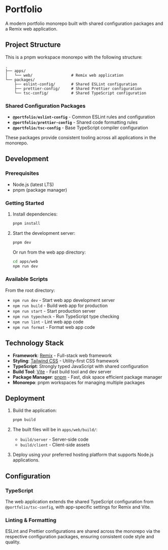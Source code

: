 # Portfolio

A modern portfolio monorepo built with shared configuration packages and a Remix web application.

## Project Structure

This is a pnpm workspace monorepo with the following structure:

```
.
├── apps/
│   └── web/                 # Remix web application
└── packages/
    ├── eslint-config/       # Shared ESLint configuration
    ├── prettier-config/     # Shared Prettier configuration
    └── tsc-config/          # Shared TypeScript configuration
```

### Shared Configuration Packages

- **`@portfolio/eslint-config`** - Common ESLint rules and configuration
- **`@portfolio/prettier-config`** - Shared code formatting rules
- **`@portfolio/tsc-config`** - Base TypeScript compiler configuration

These packages provide consistent tooling across all applications in the monorepo.

## Development

### Prerequisites

- Node.js (latest LTS)
- pnpm (package manager)

### Getting Started

1. Install dependencies:
   ```sh
   pnpm install
   ```

2. Start the development server:
   ```sh
   pnpm dev
   ```
   
   Or run from the web app directory:
   ```sh
   cd apps/web
   npm run dev
   ```

### Available Scripts

From the root directory:
- `npm run dev` - Start web app development server
- `npm run build` - Build web app for production
- `npm run start` - Start production server
- `npm run typecheck` - Run TypeScript type checking
- `npm run lint` - Lint web app code
- `npm run format` - Format web app code

## Technology Stack

- **Framework**: [Remix](https://remix.run/) - Full-stack web framework
- **Styling**: [Tailwind CSS](https://tailwindcss.com/) - Utility-first CSS framework
- **TypeScript**: Strongly typed JavaScript with shared configuration
- **Build Tool**: [Vite](https://vitejs.dev/) - Fast build tool and dev server
- **Package Manager**: [pnpm](https://pnpm.io/) - Fast, disk space efficient package manager
- **Monorepo**: pnpm workspaces for managing multiple packages

## Deployment

1. Build the application:
   ```sh
   pnpm build
   ```

2. The built files will be in `apps/web/build/`:
   - `build/server` - Server-side code
   - `build/client` - Client-side assets

3. Deploy using your preferred hosting platform that supports Node.js applications.

## Configuration

### TypeScript

The web application extends the shared TypeScript configuration from `@portfolio/tsc-config`, with app-specific settings for Remix and Vite.

### Linting & Formatting

ESLint and Prettier configurations are shared across the monorepo via the respective configuration packages, ensuring consistent code style and quality.

